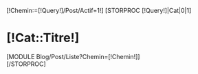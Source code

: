 [!Chemin:=[!Query!]/Post/Actif=1!]
[STORPROC [!Query!]|Cat|0|1]
<div class="contenttop row-fluid block">
    <h1 class="title_block">[!Cat::Titre!]</h1>
    [MODULE Blog/Post/Liste?Chemin=[!Chemin!]]
</div>
[/STORPROC]

